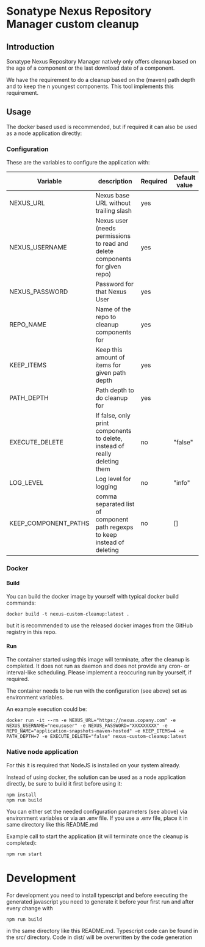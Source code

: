 # Sonatype Nexus Repository Manager custom cleanup

## Introduction

Sonatype Nexus Repository Manager natively only offers cleanup based on the age of a component or the last download date
of a component.

We have the requirement to do a cleanup based on the (maven) path depth and to keep the n youngest components. This tool
implements this requirement.

## Usage

The docker based used is recommended, but if required it can also be used as a node application directly:

### Configuration

These are the variables to configure the application with:

| Variable             | description                                                                 | Required | Default value |
|----------------------|-----------------------------------------------------------------------------|----------|---------------|
| NEXUS_URL            | Nexus base URL without trailing slash                                       | yes      |               |
| NEXUS_USERNAME       | Nexus user (needs permissions to read and delete components for given repo) | yes      |               |
| NEXUS_PASSWORD       | Password for that Nexus User                                                | yes      |               |
| REPO_NAME            | Name of the repo to cleanup components for                                  | yes      |               |
| KEEP_ITEMS           | Keep this amount of items for given path depth                              | yes      |               |
| PATH_DEPTH           | Path depth to do cleanup for                                                | yes      |               |
| EXECUTE_DELETE       | If false, only print components to delete, instead of really deleting them  | no       | "false"       |
| LOG_LEVEL            | Log level for logging                                                       | no       | "info"        |
| KEEP_COMPONENT_PATHS | comma separated list of component path regexps to keep instead of deleting  | no       | []            |

### Docker

#### Build

You can build the docker image by yourself with typical docker build commands:

    docker build -t nexus-custom-cleanup:latest .

but it is recommended to use the released docker images from the GitHub registry in this repo.

#### Run

The container started using this image will terminate, after the cleanup is completed. It does not run as daemon and
does not provide any cron- or interval-like scheduling. Please implement a reoccuring run by yourself, if required.

The container needs to be run with the configuration (see above) set as environment variables.

An example execution could be:

    docker run -it --rm -e NEXUS_URL="https://nexus.copany.com" -e NEXUS_USERNAME="nexususer" -e NEXUS_PASSWORD="XXXXXXXXX" -e REPO_NAME="application-snapshots-maven-hosted" -e KEEP_ITEMS=4 -e PATH_DEPTH=7 -e EXECUTE_DELETE="false" nexus-custom-cleanup:latest

### Native node application

For this it is required that NodeJS is installed on your system already.

Instead of using docker, the solution can be used as a node application directly, be sure to build it first before using
it:

    npm install
    npm run build

You can either set the needed configuration parameters (see above) via environment variables or via an .env file. If you
use a .env file, place it in same directory like this README.md

Example call to start the application (it will terminate once the cleanup is completed):

    npm run start

# Development

For development you need to install typescript and before executing the generated javascript you need to generate it 
before your first run and after every change with

    npm run build

in the same directory like this README.md. Typescript code can be found in the src/ directory. Code in dist/ will be overwritten by the code
generation